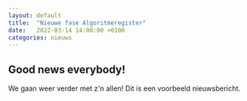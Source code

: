 ```yaml
---
layout: default
title:  "Nieuwe fase Algoritmeregister"
date:   2022-03-14 14:00:00 +0100
categories: nieuws
---
```

## Good news everybody!

We gaan weer verder met z'n allen! Dit is een voorbeeld nieuwsbericht.
